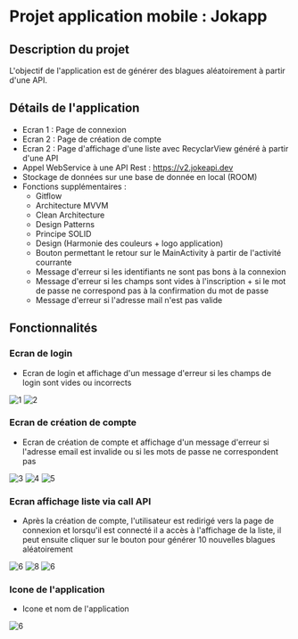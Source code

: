 # Projet application mobile : Jokapp

## Description du projet

L'objectif de l'application est de générer des blagues aléatoirement à partir d'une API.

## Détails de l'application

* Ecran 1 : Page de connexion
* Ecran 2 : Page de création de compte
* Ecran 2 : Page d'affichage d'une liste avec RecyclarView généré à partir d'une API
* Appel WebService à une API Rest : https://v2.jokeapi.dev
* Stockage de données sur une base de donnée en local (ROOM)
* Fonctions supplémentaires : 
  - Gitflow
  - Architecture MVVM
  - Clean Architecture
  - Design Patterns
  - Principe SOLID
  - Design (Harmonie des couleurs + logo application)
  - Bouton permettant le retour sur le MainActivity à partir de l'activité courrante
  - Message d'erreur si les identifiants ne sont pas bons à la connexion
  - Message d'erreur si les champs sont vides à l'inscription + si le mot de passe ne correspond pas à la confirmation du mot de passe
  - Message d'erreur si l'adresse mail n'est pas valide
  
## Fonctionnalités
  
  ### Ecran de login
  
  - Ecran de login et affichage d'un message d'erreur si les champs de login sont vides ou incorrects
  
  ![1](https://github.com/Pragma-dev/Projet_4A_ESIEA/blob/master/images_readme/1.png) ![2](https://github.com/Pragma-dev/Projet_4A_ESIEA/blob/master/images_readme/2.png)  

  ### Ecran de création de compte
  
  - Ecran de création de compte et affichage d'un message d'erreur si l'adresse email est invalide ou si les mots de passe ne correspondent pas
  
  ![3](https://github.com/Pragma-dev/Projet_4A_ESIEA/blob/master/images_readme/3.png) ![4](https://github.com/Pragma-dev/Projet_4A_ESIEA/blob/master/images_readme/4.png) ![5](https://github.com/Pragma-dev/Projet_4A_ESIEA/blob/master/images_readme/5.png)
     
  ### Ecran affichage liste via call API
  
  - Après la création de compte, l'utilisateur est redirigé vers la page de connexion et lorsqu'il est connecté il a accès à l'affichage de la liste, il peut ensuite cliquer sur le bouton pour générer 10 nouvelles blagues aléatoirement
  
  ![6](https://github.com/Pragma-dev/Projet_4A_ESIEA/blob/master/images_readme/6.png) ![8](https://github.com/Pragma-dev/Projet_4A_ESIEA/blob/master/images_readme/7.png) ![6](https://github.com/Pragma-dev/Projet_4A_ESIEA/blob/master/images_readme/8.png)
 
  ### Icone de l'application
  
  - Icone et nom de l'application 
  
 ![6](https://github.com/Pragma-dev/Projet_4A_ESIEA/blob/master/images_readme/9.png)

